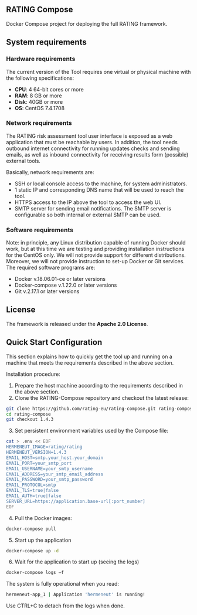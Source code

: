 
## RATING Compose
Docker Compose project for deploying the full RATING framework.

## System requirements
### Hardware requirements
The current version of the Tool requires one virtual or physical machine with the following specifications:

* **CPU**: 4 64-bit cores or more
* **RAM**: 8 GB or more
* **Disk**: 40GB or more
* **OS**: CentOS 7.4.1708

### Network requirements
The RATING risk assessment tool user interface is exposed as a web application that must be reachable by users. In addition, the tool needs outbound internet connectivity for running updates checks and sending emails, as well as inbound connectivity for receiving results form (possible) external tools.

Basically, network requirements are:

* SSH or local console access to the machine, for system administrators.
* 1 static IP and corresponding DNS name that will be used to reach the tool.
* HTTPS access to the IP above the tool to access the web UI.
* SMTP server for sending email notifications. The SMTP server is configurable so both internal or external SMTP can be used.

### Software requirements
Note: in principle, any Linux distribution capable of running Docker should work, but at this time we are testing and providing installation instructions for the CentOS only. We will not provide support for different distributions. Moreover, we will not provide instruction to set-up Docker or Git services.
The required software programs are:

* Docker v.18.06.01-ce or later versions
* Docker-compose v.1.22.0 or later versions
* Git v.2.17.1 or later versions

## License
The framework is released under the **Apache 2.0 License**.

## Quick Start Configuration
This section explains how to quickly get the tool up and running on a machine that meets the requirements described in the above section.

Installation procedure:

 1. Prepare the host machine according to the requirements described in the above section.
 2. Clone the RATING-Compose repository and checkout the latest release:
~~~sh
git clone https://github.com/rating-eu/rating-compose.git rating-compose
cd rating-compose
git checkout 1.4.3
~~~
 3. Set persistent environment variables used by the Compose file:
~~~sh
cat > .env << EOF
HERMENEUT_IMAGE=rating/rating
HERMENEUT_VERSION=1.4.3
EMAIL_HOST=smtp.your_host.your_domain
EMAIL_PORT=your_smtp_port
EMAIL_USERNAME=your_smtp_username
EMAIL_ADDRESS=your_smtp_email_address
EMAIL_PASSWORD=your_smtp_password
EMAIL_PROTOCOL=smtp
EMAIL_TLS=true|false
EMAIL_AUTH=true|false
SERVER_URL=https://application.base-url[:port_number]
EOF
~~~
 4. Pull the Docker images:
 ~~~sh
docker-compose pull
~~~
 5. Start up the application
 ~~~sh
docker-compose up -d
~~~
 6. Wait for the application to start up (seeing the logs)
 ~~~sh
docker-compose logs –f
~~~
The system is fully operational when you read:
 ~~~sh
hermeneut-app_1 | Application 'hermeneut' is running! 
~~~
Use CTRL+C to detach from the logs when done.
